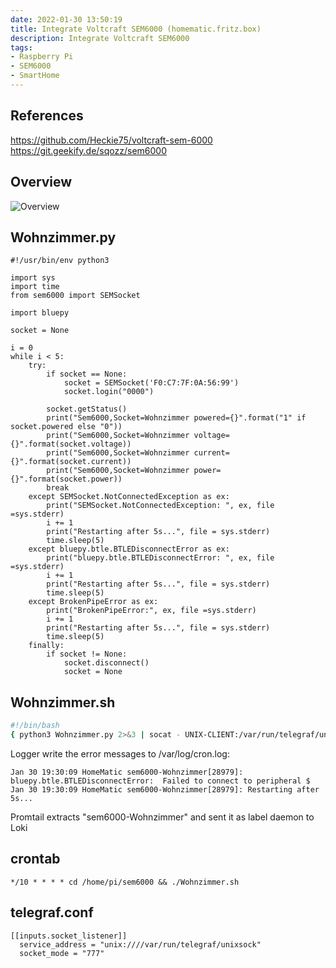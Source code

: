 ```yaml
---
date: 2022-01-30 13:50:19
title: Integrate Voltcraft SEM6000 (homematic.fritz.box)
description: Integrate Voltcraft SEM6000 
tags: 
- Raspberry Pi
- SEM6000
- SmartHome
---
```


## References

<https://github.com/Heckie75/voltcraft-sem-6000>
<https://git.geekify.de/sqozz/sem6000>

## Overview

![Overview](SmartHome/Homematic/Integrate-Voltcraft-Sem6000-on-RaspberryPi/overview.svg "Overview")

## Wohnzimmer.py

~~~python3
#!/usr/bin/env python3

import sys
import time
from sem6000 import SEMSocket

import bluepy

socket = None

i = 0
while i < 5:
    try:
        if socket == None:
            socket = SEMSocket('F0:C7:7F:0A:56:99')
            socket.login("0000")

        socket.getStatus()
        print("Sem6000,Socket=Wohnzimmer powered={}".format("1" if socket.powered else "0"))
        print("Sem6000,Socket=Wohnzimmer voltage={}".format(socket.voltage))
        print("Sem6000,Socket=Wohnzimmer current={}".format(socket.current))
        print("Sem6000,Socket=Wohnzimmer power={}".format(socket.power))
        break
    except SEMSocket.NotConnectedException as ex:
        print("SEMSocket.NotConnectedException: ", ex, file =sys.stderr)
        i += 1
        print("Restarting after 5s...", file = sys.stderr)
        time.sleep(5)
    except bluepy.btle.BTLEDisconnectError as ex:
        print("bluepy.btle.BTLEDisconnectError: ", ex, file =sys.stderr)
        i += 1
        print("Restarting after 5s...", file = sys.stderr)
        time.sleep(5)
    except BrokenPipeError as ex:
        print("BrokenPipeError:", ex, file =sys.stderr)
        i += 1
        print("Restarting after 5s...", file = sys.stderr)
        time.sleep(5)
    finally:
        if socket != None:
            socket.disconnect()
            socket = None
~~~

## Wohnzimmer.sh

~~~bash
#!/bin/bash
{ python3 Wohnzimmer.py 2>&3 | socat - UNIX-CLIENT:/var/run/telegraf/unixsock; } 3>&1 | logger -i --priority cron.error --tag sem6000-Wohnzimmer
~~~

Logger write the error messages to /var/log/cron.log:

~~~
Jan 30 19:30:09 HomeMatic sem6000-Wohnzimmer[28979]: bluepy.btle.BTLEDisconnectError:  Failed to connect to peripheral $
Jan 30 19:30:09 HomeMatic sem6000-Wohnzimmer[28979]: Restarting after 5s...
~~~

Promtail extracts "sem6000-Wohnzimmer" and sent it as label daemon to Loki

## crontab

~~~crontab
*/10 * * * * cd /home/pi/sem6000 && ./Wohnzimmer.sh
~~~

## telegraf.conf

~~~
[[inputs.socket_listener]]
  service_address = "unix:////var/run/telegraf/unixsock"
  socket_mode = "777"
~~~

